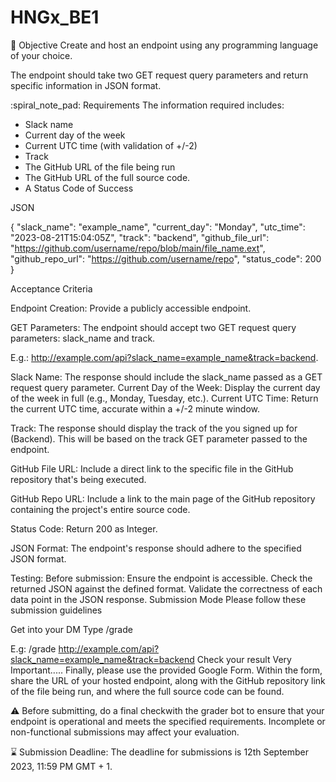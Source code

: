 # HNGx_BE1

:dart: Objective
Create and host an endpoint using any programming language of your choice.

The endpoint should take two GET request query parameters and return specific information in JSON format.

:spiral_note_pad: Requirements
The information required includes:

- Slack name
- Current day of the week
- Current UTC time (with validation of +/-2)
- Track
- The GitHub URL of the file being run
- The GitHub URL of the full source code.
- A Status Code of Success

JSON

{
"slack_name": "example_name",
"current_day": "Monday",
"utc_time": "2023-08-21T15:04:05Z",
"track": "backend",
"github_file_url": "https://github.com/username/repo/blob/main/file_name.ext",
"github_repo_url": "https://github.com/username/repo",
"status_code": 200
}

Acceptance Criteria

Endpoint Creation: Provide a publicly accessible endpoint.

GET Parameters: The endpoint should accept two GET request query parameters: slack_name and track.

E.g.: http://example.com/api?slack_name=example_name&track=backend.

Slack Name: The response should include the slack_name passed as a GET request query parameter.
Current Day of the Week: Display the current day of the week in full (e.g., Monday, Tuesday, etc.).
Current UTC Time: Return the current UTC time, accurate within a +/-2 minute window.

Track: The response should display the track of the you signed up for (Backend). This will be based on the track GET parameter passed to the endpoint.

GitHub File URL: Include a direct link to the specific file in the GitHub repository that's being executed.

GitHub Repo URL: Include a link to the main page of the GitHub repository containing the project's entire source code.

Status Code: Return 200 as Integer.

JSON Format: The endpoint's response should adhere to the specified JSON format.

Testing: Before submission:
Ensure the endpoint is accessible.
Check the returned JSON against the defined format.
Validate the correctness of each data point in the JSON response.
Submission Mode
Please follow these submission guidelines

Get into your DM
Type /grade <your-api-endpoint-url-with-the-query-parameters>

E.g: /grade http://example.com/api?slack_name=example_name&track=backend
Check your result
Very Important.....
Finally, please use the provided Google Form. Within the form, share the URL of your hosted endpoint, along with the GitHub repository link of the file being run, and where the full source code can be found.

:warning: Before submitting, do a final checkwith the grader bot to ensure that your endpoint is operational and meets the specified requirements. Incomplete or non-functional submissions may affect your evaluation.

:hourglass: Submission Deadline:
The deadline for submissions is 12th September 2023, 11:59 PM GMT + 1.
